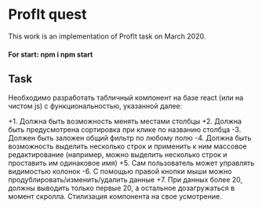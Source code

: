 # ProfIt quest

This work is an implementation of ProfIt task on March 2020. 

#### For start: npm i npm start

## Task
Необходимо разработать табличный компонент на базе react (или на чистом js) с функциональностью, указанной далее:

+1. Должна быть возможность менять местами столбцы
+2. Должна быть предусмотрена сортировка при клике по названию столбца
-3. Должен быть заложен общий фильтр по любому полю
-4. Должна быть возможность выделить несколько строк и применить к ним массовое редактирование (например, можно выделить несколько строк и проставить им одинаковое имя)
+5. Сам пользователь может управлять видимостью колонок
-6. С помощью правой кнопки мыши можно продублировать/изменить/удалить данные
+7. При данных более 20, должны выводить только первые 20, а остальное дозагружаться в момент скролла.
Стилизация компонента на свое усмотрение.